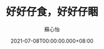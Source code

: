 ---
issue: 436
title: 好好仔食，好好仔睏
author: 蘇心怡
date: 2021-07-08T00:00:00.000+08:00
topic: 生活
difficulty: 1
wikidata: Q131449291
wikidata_link: https://www.wikidata.org/wiki/Q131449291
---